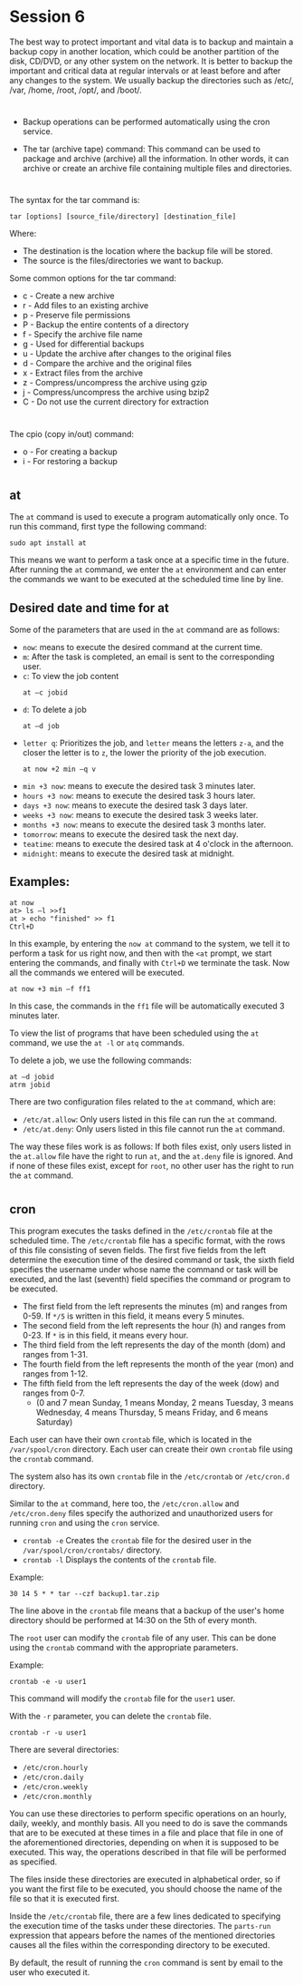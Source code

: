 # Session 6

The best way to protect important and vital data is to backup and maintain a backup copy in another location, which could be another partition of the disk, CD/DVD, or any other system on the network. It is better to backup the important and critical data at regular intervals or at least before and after any changes to the system. We usually backup the directories such as /etc/, /var, /home, /root, /opt/, and /boot/.

#
- Backup operations can be performed automatically using the cron service.


- The tar (archive tape) command: This command can be used to package and archive (archive) all the information. In other words, it can archive or create an archive file containing multiple files and directories.

#
The syntax for the tar command is:
```
tar [options] [source_file/directory] [destination_file]
```
Where:
- The destination is the location where the backup file will be stored.
- The source is the files/directories we want to backup.

Some common options for the tar command:
- c - Create a new archive
- r - Add files to an existing archive
- p - Preserve file permissions
- P - Backup the entire contents of a directory
- f - Specify the archive file name
- g - Used for differential backups
- u - Update the archive after changes to the original files
- d - Compare the archive and the original files
- x - Extract files from the archive
- z - Compress/uncompress the archive using gzip
- j - Compress/uncompress the archive using bzip2
- C - Do not use the current directory for extraction

#
The cpio (copy in/out) command:
- o - For creating a backup
- i - For restoring a backup

#

## at 

The `at` command is used to execute a program automatically only once. To run this command, first type the following command:
```
sudo apt install at
```
This means we want to perform a task once at a specific time in the future. After running the `at` command, we enter the `at` environment and can enter the commands we want to be executed at the scheduled time line by line.

## Desired date and time for at

Some of the parameters that are used in the `at` command are as follows:
- `now`: means to execute the desired command at the current time.
- `m`: After the task is completed, an email is sent to the corresponding user.
- `c`: To view the job content
  ```
  at –c jobid
  ```
- `d`: To delete a job
  ```
  at –d job
  ```
- `letter q`: Prioritizes the job, and `letter` means the letters `z-a`, and the closer the letter is to `z`, the lower the priority of the job execution.
  ```
  at now +2 min –q v
  ```
- `min +3 now`: means to execute the desired task 3 minutes later.
- `hours +3 now`: means to execute the desired task 3 hours later.
- `days +3 now`: means to execute the desired task 3 days later.
- `weeks +3 now`: means to execute the desired task 3 weeks later.
- `months +3 now`: means to execute the desired task 3 months later.
- `tomorrow`: means to execute the desired task the next day.
- `teatime`: means to execute the desired task at 4 o'clock in the afternoon.
- `midnight`: means to execute the desired task at midnight.

## Examples:

```
at now
at> ls –l >>f1
at > echo "finished" >> f1
Ctrl+D
```
In this example, by entering the `now at` command to the system, we tell it to perform a task for us right now, and then with the `<at` prompt, we start entering the commands, and finally with `Ctrl+D` we terminate the task. Now all the commands we entered will be executed.

```
at now +3 min –f ff1
```
In this case, the commands in the `ff1` file will be automatically executed 3 minutes later.

To view the list of programs that have been scheduled using the `at` command, we use the `at -l` or `atq` commands.

To delete a job, we use the following commands:
```
at –d jobid
atrm jobid
```

There are two configuration files related to the `at` command, which are:
- `/etc/at.allow`: Only users listed in this file can run the `at` command.
- `/etc/at.deny`: Only users listed in this file cannot run the `at` command.

The way these files work is as follows:
If both files exist, only users listed in the `at.allow` file have the right to run `at`, and the `at.deny` file is ignored.
And if none of these files exist, except for `root`, no other user has the right to run the `at` command.

#
## cron
This program executes the tasks defined in the `/etc/crontab` file at the scheduled time. The `/etc/crontab` file has a specific format, with the rows of this file consisting of seven fields. The first five fields from the left determine the execution time of the desired command or task, the sixth field specifies the username under whose name the command or task will be executed, and the last (seventh) field specifies the command or program to be executed.

- The first field from the left represents the minutes (m) and ranges from 0-59. If `*/5` is written in this field, it means every 5 minutes.
- The second field from the left represents the hour (h) and ranges from 0-23. If `*` is in this field, it means every hour.
- The third field from the left represents the day of the month (dom) and ranges from 1-31.
- The fourth field from the left represents the month of the year (mon) and ranges from 1-12.
- The fifth field from the left represents the day of the week (dow) and ranges from 0-7.
  - (0 and 7 mean Sunday, 1 means Monday, 2 means Tuesday, 3 means Wednesday, 4 means Thursday, 5 means Friday, and 6 means Saturday)

Each user can have their own `crontab` file, which is located in the `/var/spool/cron` directory. Each user can create their own `crontab` file using the `crontab` command.

The system also has its own `crontab` file in the `/etc/crontab` or `/etc/cron.d` directory.

Similar to the `at` command, here too, the `/etc/cron.allow` and `/etc/cron.deny` files specify the authorized and unauthorized users for running `cron` and using the `cron` service.

- `crontab -e`
  Creates the `crontab` file for the desired user in the `/var/spool/cron/crontabs/` directory.
- `crontab -l`
  Displays the contents of the `crontab` file.

Example:
```
30 14 5 * * tar --czf backup1.tar.zip
```
The line above in the `crontab` file means that a backup of the user's home directory should be performed at 14:30 on the 5th of every month.

The `root` user can modify the `crontab` file of any user.
This can be done using the `crontab` command with the appropriate parameters.

Example:
```
crontab -e -u user1
```
This command will modify the `crontab` file for the `user1` user.

With the `-r` parameter, you can delete the `crontab` file.
```
crontab -r -u user1
```

There are several directories:
- `/etc/cron.hourly`
- `/etc/cron.daily`
- `/etc/cron.weekly`
- `/etc/cron.monthly`

You can use these directories to perform specific operations on an hourly, daily, weekly, and monthly basis. All you need to do is save the commands that are to be executed at these times in a file and place that file in one of the aforementioned directories, depending on when it is supposed to be executed. This way, the operations described in that file will be performed as specified.

The files inside these directories are executed in alphabetical order, so if you want the first file to be executed, you should choose the name of the file so that it is executed first.

Inside the `/etc/crontab` file, there are a few lines dedicated to specifying the execution time of the tasks under these directories. The `parts-run` expression that appears before the names of the mentioned directories causes all the files within the corresponding directory to be executed.

By default, the result of running the `cron` command is sent by email to the user who executed it.


